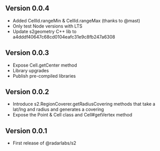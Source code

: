 ## Version 0.0.4

- Added CellId.rangeMin & CellId.rangeMax (thanks to @mast)
- Only test Node versions with LTS
- Update s2geometry C++ lib to a4dddf40647c68cd0104eafc31e9c8fb247a6308

## Version 0.0.3

- Expose Cell.getCenter method
- Library upgrades
- Publish pre-compiled libraries

## Version 0.0.2

- Introduce s2.RegionCoverer.getRadiusCovering methods that take a lat/lng and radius and generates a covering
- Expose the Point & Cell class and Cell#getVertex method

## Version 0.0.1

- First release of @radarlabs/s2
